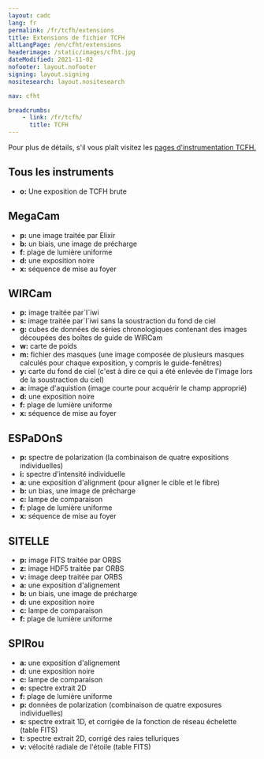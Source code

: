```yaml
---
layout: cadc
lang: fr
permalink: /fr/tcfh/extensions
title: Extensions de fichier TCFH
altLangPage: /en/cfht/extensions
headerimage: /static/images/cfht.jpg
dateModified: 2021-11-02
nofooter: layout.nofooter
signing: layout.signing
nositesearch: layout.nositesearch

nav: cfht

breadcrumbs:
    - link: /fr/tcfh/
      title: TCFH
---
```


<p>
  Pour plus de détails, s'il vous plaît visitez les 
<a rel="external" href="http://www.cfht.hawaii.edu/fr/science/instruments.php" class="ui-link">
pages d'instrumentation TCFH.</a>
</p>

<h2>Tous les instruments</h2>
<ul>
  <li><strong>o:</strong> Une exposition de TCFH brute</li>
</ul>


<h2>MegaCam</h2>

<ul>
  <li><strong>p:</strong> une image traitée par Elixir</li>
  <li><strong>b:</strong> un biais, une image de précharge</li>
  <li><strong>f:</strong> plage de lumière uniforme</li>
  <li><strong>d:</strong> une exposition noire</li>
  <li><strong>x:</strong> séquence de mise au foyer</li>
</ul>

<h2>WIRCam</h2>

<ul>
  <li><strong>p:</strong> image traitée par`I`iwi</li>
  <li><strong>s:</strong> image traitée par`I`iwi sans la soustraction du fond de ciel</li>
  <li><strong>g:</strong> cubes de données de séries chronologiques contenant des images découpées des boîtes de guide de WIRCam</li>
  <li><strong>w:</strong> carte de poids</li>
  <li><strong>m:</strong> fichier des masques (une image composée de plusieurs masques calculés pour chaque exposition, y compris le guide-fenêtres)</li>
  <li><strong>y:</strong> carte du fond de ciel (c'est à dire ce qui a été enlevée de l'image lors de la soustraction du ciel)</li>
  <li><strong>a:</strong> image d'aquistion (image courte pour acquérir le champ approprié)</li>
  <li><strong>d:</strong> une exposition noire</li>
  <li><strong>f:</strong> plage de lumière uniforme</li>
  <li><strong>x:</strong> séquence de mise au foyer</li>
</ul>

<h2>ESPaDOnS</h2>

<ul>
  <li><strong>p:</strong> spectre de polarization (la combinaison de quatre expositions individuelles)</li>
  <li><strong>i:</strong> spectre d'intensité individuelle</li>
  <li><strong>a:</strong> une exposition d'alignment (pour aligner le cible et le fibre)
  </li><li><strong>b:</strong> un bias, une image de précharge</li>
  <li><strong>c:</strong> lampe de comparaison</li>
  <li><strong>f:</strong> plage de lumière uniforme</li>
  <li><strong>x:</strong> séquence de mise au foyer</li>
</ul>

<h2>SITELLE</h2>

<ul>
  <li><strong>p:</strong> image FITS traitée par ORBS</li>
  <li><strong>z:</strong> image HDF5 traitée par ORBS</li>
  <li><strong>v:</strong> image deep traitée par ORBS</li>
  <li><strong>a:</strong> une exposition d'alignement
  </li><li><strong>b:</strong> un biais, une image de précharge</li>
  <li><strong>d:</strong> une exposition noire</li>
  <li><strong>c:</strong> lampe de comparaison</li>
  <li><strong>f:</strong> plage de lumière uniforme</li>
</ul>

<h2>SPIRou</h2>

<ul>
  <li><strong>a:</strong> une exposition d'alignement
  </li><li><strong>d:</strong> une exposition noire</li>
  <li><strong>c:</strong> lampe de comparaison</li>
  <li><strong>e:</strong> spectre extrait 2D  
  </li><li><strong>f:</strong> plage de lumière uniforme</li>
  <li><strong>p:</strong> données de polarization (combinaison de quatre exposures individuelles)    
  </li><li><strong>s:</strong> spectre extrait 1D, et corrigée de la fonction de réseau échelette (table FITS)
  </li><li><strong>t:</strong> spectre extrait 2D, corrigé des raies telluriques
  </li><li><strong>v:</strong> vélocité radiale de l'étoile (table FITS)
</li></ul>

